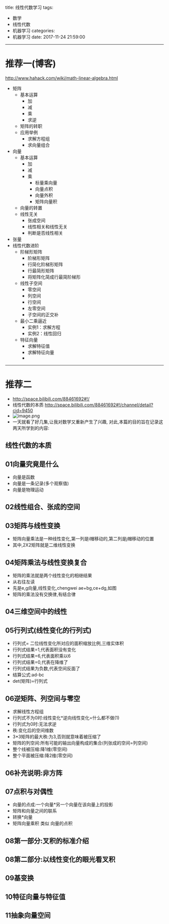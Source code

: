 title: 线性代数学习
tags:
  - 数学
  - 线性代数
  - 机器学习
categories:
  - 机器学习
date: 2017-11-24 21:59:00
---
# 推荐一(博客)
http://www.hahack.com/wiki/math-linear-algebra.html

- 矩阵
    + 基本运算
        * 加
        * 减
        * 乘
        * 求逆
    + 矩阵的转职
    + 应用举例
        * 求解方程组
        * 求向量组合
- 向量
    + 基本运算
        * 加
        * 减
        * 乘
            - 标量乘向量
            - 向量点积
            - 向量外积
            - 矩阵向量积
    + 向量的转置
    + 线性无关
        * 张成空间
        * 线性相关和线性无关
        * 判断是否线性相关
- 张量
- 线性代数进阶
    + 阶梯形矩阵
        * 阶梯形矩阵
        * 行简化阶梯形矩阵
        * 行最简形矩阵
        * 将矩阵化简成行最简阶梯形
    + 线性子空间
        * 零空间
        * 列空间
        * 行空间
        * 左零空间
        * 子空间的正交补
    + 最小二乘逼近
        * 实例1：求解方程
        * 实例2：线性回归
    + 特征向量
        * 求解特征值
        * 求解特征向量
        * 

----------------------------

# 推荐二
- http://space.bilibili.com/88461692#!/
- 线性代数的本质 http://space.bilibili.com/88461692#!/channel/detail?cid=9450
- ![image.png](http://pic.victor123.cn/17-11-24/78104007.jpg)
- 一天就看了好几集,让我对数学又重新产生了兴趣, 对此,本篇的目的旨在记录这两天所学到的内容:

## 线性代数的本质
## 01向量究竟是什么
- 向量是函数
- 向量是一条记录(多个观察值)
- 向量是物理运动

## 02线性组合、张成的空间
## 03矩阵与线性变换
- 矩阵向量乘法是一种线性变化,第一列是i帽移动的,第二列是j帽移动的位置
- 其中,2X2矩阵就是二维线性变换

## 04矩阵乘法与线性变换复合
- 矩阵的乘法就是两个线性变化的相继结果
- 从右往左读
- 先是e,g向量,线性变化,chengwei ae+bg,ce+dg,如图
- 矩阵的乘法没有交换律,有结合律

## 04三维空间中的线性
## 05行列式(线性变化的行列式)
- 行列式= 二位线性变化所对应的面积缩放比例,三维实体积
- 行列式结果=1,代表面积没有变化
- 行列式结果=6,代表面积乘以6
- 行列式结果=0,代表在降维了
- 行列式结果为负数,代表空间反面了
- 结算公式:ad-bc
- det(矩阵)=行列式


## 06逆矩阵、列空间与零空
- 求解线性方程组
- 行列式不为0时:线性变化*逆向线性变化=什么都不做(1)
- 行列式为0时:无法求逆
- 秩:变化后的空间维数
- 3*3矩阵的最大秩:为3,否则就意味着被压缩了
- 矩阵的列空间:所有可能的输出向量构成的集合(列张成的空间=列空间)
- 整个线被压缩:降1维(零空间)
- 整个平面被压缩:降2维(零空间)

## 06补充说明:非方阵
## 07点积与对偶性
- 向量的点成:一个向量*另一个向量在该向量上的投影
- 矩阵和向量之间的联系
- 转换*向量
- 矩阵向量乘积 类似 向量的点积

## 08第一部分:叉积的标准介绍
## 08第二部分:以线性变化的眼光看叉积
## 09基变换
## 10特征向量与特征值
## 11抽象向量空间

